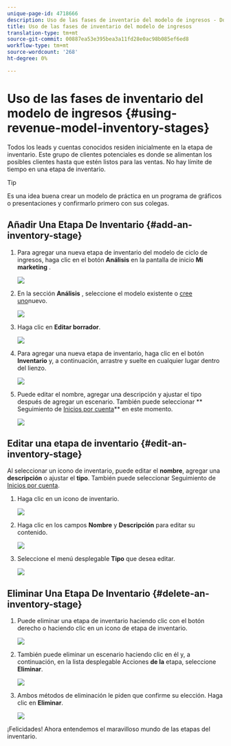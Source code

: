 ```yaml
---
unique-page-id: 4718666
description: Uso de las fases de inventario del modelo de ingresos - Documentos de marketing - Documentación del producto
title: Uso de las fases de inventario del modelo de ingresos
translation-type: tm+mt
source-git-commit: 00887ea53e395bea3a11fd28e0ac98b085ef6ed8
workflow-type: tm+mt
source-wordcount: '268'
ht-degree: 0%

---
```



# Uso de las fases de inventario del modelo de ingresos {#using-revenue-model-inventory-stages}

Todos los leads y cuentas conocidos residen inicialmente en la etapa de inventario. Este grupo de clientes potenciales es donde se alimentan los posibles clientes hasta que estén listos para las ventas. No hay límite de tiempo en una etapa de inventario.

>[!TIP]
>
>Es una idea buena crear un modelo de práctica en un programa de gráficos o presentaciones y confirmarlo primero con sus colegas.

## Añadir Una Etapa De Inventario {#add-an-inventory-stage}

1. Para agregar una nueva etapa de inventario del modelo de ciclo de ingresos, haga clic en el botón **Análisis** en la pantalla de inicio **Mi marketing** .

   ![](assets/image2015-4-27-11-3a54-3a41.png)

1. En la sección **Análisis** , seleccione el modelo existente o [cree uno](create-a-new-revenue-model.md)nuevo.

   ![](assets/image2015-4-27-14-3a31-3a53.png)

1. Haga clic en **Editar borrador**.

   ![](assets/image2015-4-27-12-3a10-3a49.png)

1. Para agregar una nueva etapa de inventario, haga clic en el botón **Inventario** y, a continuación, arrastre y suelte en cualquier lugar dentro del lienzo.

   ![](assets/image2015-4-28-13-3a9-3a37.png)

1. Puede editar el nombre, agregar una descripción y ajustar el tipo después de agregar un escenario. También puede seleccionar ** Seguimiento de [Inicios por cuenta](start-tracking-by-account-in-the-revenue-modeler.md)** en este momento.

   ![](assets/image2015-4-27-13-3a29-3a2.png)

## Editar una etapa de inventario {#edit-an-inventory-stage}

Al seleccionar un icono de inventario, puede editar el **nombre**, agregar una **descripción** o ajustar el **tipo**. También puede seleccionar Seguimiento de [Inicios por cuenta](start-tracking-by-account-in-the-revenue-modeler.md).

1. Haga clic en un icono de inventario.

   ![](assets/image2015-4-27-15-3a55-3a10.png)

1. Haga clic en los campos **Nombre** y **Descripción** para editar su contenido.

   ![](assets/image2015-4-27-13-3a34-3a58.png)

1. Seleccione el menú desplegable **Tipo** que desea editar.

   ![](assets/image2015-4-27-13-3a36-3a52.png)

## Eliminar Una Etapa De Inventario {#delete-an-inventory-stage}

1. Puede eliminar una etapa de inventario haciendo clic con el botón derecho o haciendo clic en un icono de etapa de inventario.

   ![](assets/image2015-4-28-13-3a0-3a20.png)

1. También puede eliminar un escenario haciendo clic en él y, a continuación, en la lista desplegable Acciones **de la** etapa, seleccione **Eliminar**.

   ![](assets/image2015-4-28-13-3a1-3a17.png)

1. Ambos métodos de eliminación le piden que confirme su elección. Haga clic en **Eliminar**.

   ![](assets/image2015-4-28-13-3a5-3a26.png)

¡Felicidades! Ahora entendemos el maravilloso mundo de las etapas del inventario.
